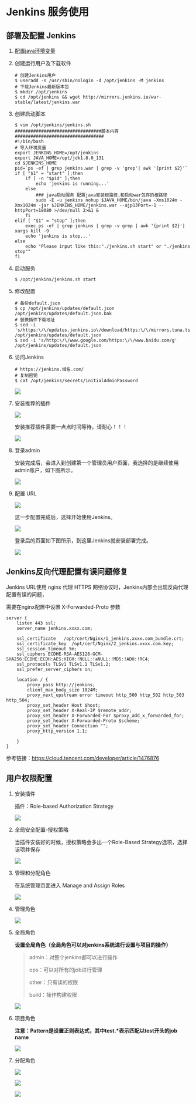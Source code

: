 # Jenkins 服务使用

## 部署及配置 Jenkins

1. [配置java环境变量](https://www.leeks.info/zh_CN/latest/Linux/deploy-env/%E7%8E%AF%E5%A2%83%E9%83%A8%E7%BD%B2.html#java-jdk)

2. 创建运行用户及下载软件

   ```shell
   # 创建Jenkins用户
   $ useradd -s /usr/sbin/nologin -d /opt/jenkins -M jenkins
   # 下载Jenkins最新版本包
   $ mkdir /opt/jenkins
   $ cd /opt/jenkins && wget http://mirrors.jenkins.io/war-stable/latest/jenkins.war
   ```

3. 创建启动脚本

   ```shell
   $ vim /opt/jenkins/jenkins.sh
   #################################脚本内容##################################
   #!/bin/bash
   # 导入环境变量
   export JENKINS_HOME=/opt/jenkins
   export JAVA_HOME=/opt/jdk1.8.0_131
   cd $JENKINS_HOME
   pid=`ps -ef | grep jenkins.war | grep -v 'grep'| awk '{print $2}'`
   if [ "$1" = "start" ];then
       if [ -n "$pid" ];then
           echo 'jenkins is running...'
       else
           ### java启动服务 配置java安装根路径,和启动war包存的根路径
           sudo -E -u jenkins nohup $JAVA_HOME/bin/java -Xms1024m -Xmx1024m -jar $JENKINS_HOME/jenkins.war --ajp13Port=-1 --httpPort=18080 >/dev/null 2>&1 &
       fi
   elif [ "$1" = "stop" ];then
       exec ps -ef | grep jenkins | grep -v grep | awk '{print $2}'| xargs kill -9
       echo 'jenkins is stop...'
   else
       echo "Please input like this:"./jenkins.sh start" or "./jenkins stop""
   fi
   ```

4. 启动服务

   ```shell
   $ /opt/jenkins/jenkins.sh start
   ```

5. 修改配置

   ```shell
   # 备份default.json
   $ cp /opt/jenkins/updates/default.json /opt/jenkins/updates/default.json.bak
   # 替换插件下载地址
   $ sed -i 's/https:\/\/updates.jenkins.io\/download/https:\/\/mirrors.tuna.tsinghua.edu.cn\/jenkins/g' /opt/jenkins/updates/default.json
   $ sed -i 's/http:\/\/www.google.com/https:\/\/www.baidu.com/g' /opt/jenkins/updates/default.json
   ```

6. 访问Jenkins

   ```shell
   # https://jenkins.域名.com/
   # 复制密钥
   $ cat /opt/jenkins/secrets/initialAdminPassword
   ```

   

   ![](img/1585217352073-96s.png)

7. 安装推荐的插件

   ![](img/1585217658938-dzi.png)

   安装推荐插件需要一点点时间等待，请耐心！！！

   ![](img/1585217905951-pnt.png)

8. 登录admin

   安装完成后，会进入到创建第一个管理员用户页面，我选择的是继续使用admin账户，如下图所示。

   ![](img/1585225430956-jgg.png)

9. 配置 URL

   ![](img/1585225452505-py4.png)

   这一步配置完成后，选择开始使用Jenkins。

   ![](img/1585225488686-yej.png)

   登录后的页面如下图所示，到这里Jenkins就安装部署完成。

   ![](img/1585225512855-bvq.png)

## Jenkins反向代理配置有误问题修复

Jenkins URL使用 nginx 代理 HTTPS 网络协议时，Jenkins内部会出现反向代理配置有误的问题，

需要在nginx配置中设置 X-Forwarded-Proto 参数

```nginx
server {
    listen 443 ssl;
    server_name jenkins.xxxx.com;

    ssl_certificate   /opt/cert/Nginx/1_jenkins.xxxx.com_bundle.crt;
    ssl_certificate_key  /opt/cert/Nginx/2_jenkins.xxxx.com.key;
    ssl_session_timeout 5m;
    ssl_ciphers ECDHE-RSA-AES128-GCM-SHA256:ECDHE:ECDH:AES:HIGH:!NULL:!aNULL:!MD5:!ADH:!RC4;
    ssl_protocols TLSv1 TLSv1.1 TLSv1.2;
    ssl_prefer_server_ciphers on;

    location / {
        proxy_pass http://jenkins;
        client_max_body_size 1024M;
        proxy_next_upstream error timeout http_500 http_502 http_503 http_504;
        proxy_set_header Host $host;
        proxy_set_header X-Real-IP $remote_addr;
        proxy_set_header X-Forwarded-For $proxy_add_x_forwarded_for;
        proxy_set_header X-Forwarded-Proto $scheme;
        proxy_set_header Connection "";
        proxy_http_version 1.1;

    }
}
```

参考链接：https://cloud.tencent.com/developer/article/1476876

## 用户权限配置

1. 安装插件

   插件：Role-based Authorization Strategy

   ![](img/image-20220106145715557.png)

2. 全局安全配置-授权策略

   当插件安装好的时候，授权策略会多出一个Role-Based Strategy选项，选择该项并保存

   ![](img/image-20220106151949078.png)

3. 管理和分配角色

   在系统管理页面进入 Manage and Assign Roles

   ![](img/image-20220106161651995.png)

4. 管理角色

   ![](img/image-20220106161710825.png)

5. 全局角色

   **设置全局角色（全局角色可以对jenkins系统进行设置与项目的操作）**

   > admin：对整个jenkins都可以进行操作 
   >
   > ops：可以对所有的job进行管理
   >
   > other：只有读的权限
   >
   > build：操作构建权限

   ![](img/image-20220106161753941.png)

6. 项目角色

   **注意：Pattern是设置正则表达式，其中test.\*表示匹配以test开头的job name**

   ![](img/image-20220106161824226.png)

7. 分配角色

   ![](img/image-20220106161846317.png)

   ![](img/image-20220106161908033.png)

   ![](img/image-20220106161920922.png)

